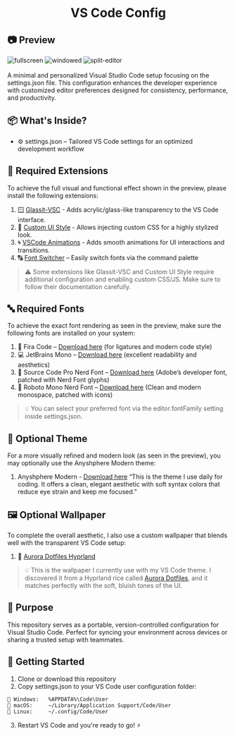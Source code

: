 <div align="center">
    <h1>VS Code Config</h4>
</div>

## 📷 Preview
![fullscreen](https://github.com/user-attachments/assets/ade25642-89f9-4eb0-9237-498e24f9c382)
![windowed](https://github.com/user-attachments/assets/c99f2e51-30bc-4d18-8e42-80a0bccc9130)
![split-editor](https://github.com/user-attachments/assets/cabbacc5-5d22-4234-8f5f-0a0717fd3607)
<br></br>
A minimal and personalized Visual Studio Code setup focusing on the settings.json file. This configuration enhances the developer experience with customized editor preferences designed for consistency, performance, and productivity.

## 📦 What's Inside?
- ⚙️ settings.json – Tailored VS Code settings for an optimized development workflow

## 🔌 Required Extensions
To achieve the full visual and functional effect shown in the preview, please install the following extensions:
1. 🪟 [Glassit-VSC](https://marketplace.visualstudio.com/items?itemName=s-nlf-fh.glassit) - Adds acrylic/glass-like transparency to the VS Code interface.
2. 🎨 [Custom UI Style](https://marketplace.visualstudio.com/items?itemName=subframe7536.custom-ui-style) - Allows injecting custom CSS for a highly stylized look.
3. 🌀 [VSCode Animations](https://marketplace.visualstudio.com/items?itemName=BrandonKirbyson.vscode-animations) - Adds smooth animations for UI interactions and transitions.
4. 🔠 [Font Switcher](https://marketplace.visualstudio.com/items?itemName=evan-buss.font-switcher) – Easily switch fonts via the command palette
> ⚠️ Some extensions like Glassit-VSC and Custom UI Style require additional configuration and enabling custom CSS/JS. Make sure to follow their documentation carefully.

## 🔤 Required Fonts

To achieve the exact font rendering as seen in the preview, make sure the following fonts are installed on your system:
1. 🧬 Fira Code – [Download here](https://github.com/ryanoasis/nerd-fonts/releases/download/v3.4.0/FiraCode.zip) (for ligatures and modern code style)
2. 💻 JetBrains Mono – [Download here](https://github.com/ryanoasis/nerd-fonts/releases/download/v3.4.0/JetBrainsMono.zip) (excellent readability and aesthetics)
3. 🔡 Source Code Pro Nerd Font – [Download here](https://github.com/ryanoasis/nerd-fonts/releases/download/v3.4.0/SourceCodePro.zip) (Adobe’s developer font, patched with Nerd Font glyphs)
4. 📝 Roboto Mono Nerd Font – [Download here](https://github.com/ryanoasis/nerd-fonts/releases/download/v3.4.0/RobotoMono.zip) (Clean and modern monospace, patched with icons)
> 💡 You can select your preferred font via the editor.fontFamily setting inside settings.json.

## 🎨 Optional Theme

For a more visually refined and modern look (as seen in the preview), you may optionally use the Anyshphere Modern theme:
1. Anyshphere Modern - [Download here](https://marketplace.visualstudio.com/items?itemName=GustavoPrietodePaula.anysphere-modern) “This is the theme I use daily for coding. It offers a clean, elegant aesthetic with soft syntax colors that reduce eye strain and keep me focused.”

## 🖼️ Optional Wallpaper

To complete the overall aesthetic, I also use a custom wallpaper that blends well with the transparent VS Code setup:
1. 🧊 [Aurora Dotfiles Hyprland](https://github.com/flickowoa/dotfiles/tree/aurora/config/hypr/wallpapers)
> 💡 This is the wallpaper I currently use with my VS Code theme. I discovered it from a Hyprland rice called [Aurora Dotfiles](https://github.com/flickowoa/dotfiles/tree/aurora), and it matches perfectly with the soft, bluish tones of the UI.

## 🎯 Purpose
This repository serves as a portable, version-controlled configuration for Visual Studio Code. Perfect for syncing your environment across devices or sharing a trusted setup with teammates.

## 🚀 Getting Started
1. Clone or download this repository
2. Copy settings.json to your VS Code user configuration folder:
```
📍 Windows:   %APPDATA%\Code\User  
📍 macOS:     ~/Library/Application Support/Code/User 
📍 Linux:     ~/.config/Code/User  
```
3. Restart VS Code and you're ready to go! ⚡
